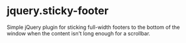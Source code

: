 # jquery.sticky-footer
Simple jQuery plugin for sticking full-width footers to the bottom of the window when the content isn't long enough for a scrollbar.
